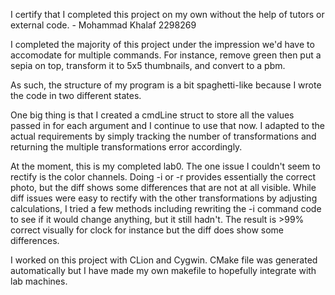I certify that I completed this project on my own without the help of tutors or external code. - Mohammad Khalaf 2298269

I completed the majority of this project under the impression we'd have to accomodate for multiple commands. For instance, remove green then put a sepia on top, transform it to 5x5 thumbnails, and convert to a pbm.

As such, the structure of my program is a bit spaghetti-like because I wrote the code in two different states.

One big thing is that I created a cmdLine struct to store all the values passed in for each argument and I continue to use that now.
I adapted to the actual requirements by simply tracking the number of transformations and returning the multiple transformations error accordingly.

At the moment, this is my completed lab0. The one issue I couldn't seem to rectify is the color channels. Doing -i or -r provides essentially the correct photo, but the diff shows some differences that are not at all visible. While diff issues were easy to rectify with the other transformations by adjusting calculations, I tried a few methods including rewriting the -i command code to see if it would change anything, but it still hadn't. The result is >99% correct visually for clock for instance but the diff does show some differences.

I worked on this project with CLion and Cygwin. CMake file was generated automatically but I have made my own makefile to hopefully integrate with lab machines.
